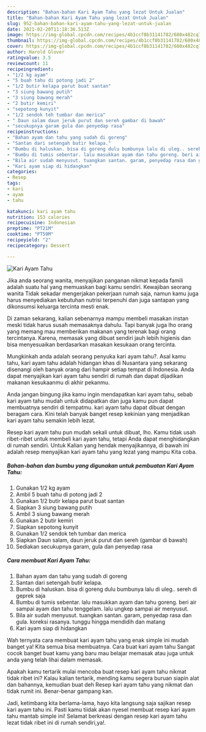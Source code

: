 ```yaml
---
description: "Bahan-bahan Kari Ayam Tahu yang lezat Untuk Jualan"
title: "Bahan-bahan Kari Ayam Tahu yang lezat Untuk Jualan"
slug: 952-bahan-bahan-kari-ayam-tahu-yang-lezat-untuk-jualan
date: 2021-02-20T11:18:36.513Z
image: https://img-global.cpcdn.com/recipes/4b1ccf8b31141782/680x482cq70/kari-ayam-tahu-foto-resep-utama.jpg
thumbnail: https://img-global.cpcdn.com/recipes/4b1ccf8b31141782/680x482cq70/kari-ayam-tahu-foto-resep-utama.jpg
cover: https://img-global.cpcdn.com/recipes/4b1ccf8b31141782/680x482cq70/kari-ayam-tahu-foto-resep-utama.jpg
author: Harold Glover
ratingvalue: 3.5
reviewcount: 11
recipeingredient:
- "1/2 kg ayam"
- "5 buah tahu di potong jadi 2"
- "1/2 butir kelapa parut buat santan"
- "3 siung bawang putih"
- "3 siung bawang merah"
- "2 butir kemiri"
- "sepotong kunyit"
- "1/2 sendok teh tumbar dan merica"
- " Daun salam daun jeruk purut dan sereh gambar di bawah"
- "secukupnya garam gula dan penyedap rasa"
recipeinstructions:
- "Bahan ayam dan tahu yang sudah di goreng"
- "Santan dari setengah butir kelapa."
- "Bumbu di haluskan. bisa di goreng dulu bumbunya lalu di uleg.. sereh di geprek saja"
- "Bumbu di tumis sebentar. lalu masukkan ayam dan tahu goreng. beri air sampai ayam dan tahu tenggelam. lalu ungkep sampai air menyusut."
- "Bila air sudah menyusut. tuangkan santan. garam, penyedap rasa dan gula. koreksi rasanya. tunggu hingga mendidih dan matang"
- "Kari ayam siap di hidangkan"
categories:
- Resep
tags:
- kari
- ayam
- tahu

katakunci: kari ayam tahu 
nutrition: 153 calories
recipecuisine: Indonesian
preptime: "PT21M"
cooktime: "PT59M"
recipeyield: "2"
recipecategory: Dessert

---
```



![Kari Ayam Tahu](https://img-global.cpcdn.com/recipes/4b1ccf8b31141782/680x482cq70/kari-ayam-tahu-foto-resep-utama.jpg)

Jika anda seorang wanita, menyajikan panganan nikmat kepada famili adalah suatu hal yang memuaskan bagi kamu sendiri. Kewajiban seorang  wanita Tidak sekadar mengerjakan pekerjaan rumah saja, namun kamu juga harus menyediakan kebutuhan nutrisi terpenuhi dan juga santapan yang dikonsumsi keluarga tercinta mesti enak.

Di zaman  sekarang, kalian sebenarnya mampu membeli masakan instan meski tidak harus susah memasaknya dahulu. Tapi banyak juga lho orang yang memang mau memberikan makanan yang terenak bagi orang tercintanya. Karena, memasak yang dibuat sendiri jauh lebih higienis dan bisa menyesuaikan berdasarkan masakan kesukaan orang tercinta. 



Mungkinkah anda adalah seorang penyuka kari ayam tahu?. Asal kamu tahu, kari ayam tahu adalah hidangan khas di Nusantara yang sekarang disenangi oleh banyak orang dari hampir setiap tempat di Indonesia. Anda dapat menyajikan kari ayam tahu sendiri di rumah dan dapat dijadikan makanan kesukaanmu di akhir pekanmu.

Anda jangan bingung jika kamu ingin mendapatkan kari ayam tahu, sebab kari ayam tahu mudah untuk didapatkan dan juga kamu pun dapat membuatnya sendiri di tempatmu. kari ayam tahu dapat dibuat dengan beragam cara. Kini telah banyak banget resep kekinian yang menjadikan kari ayam tahu semakin lebih lezat.

Resep kari ayam tahu pun mudah sekali untuk dibuat, lho. Kamu tidak usah ribet-ribet untuk membeli kari ayam tahu, tetapi Anda dapat menghidangkan di rumah sendiri. Untuk Kalian yang hendak menyajikannya, di bawah ini adalah resep menyajikan kari ayam tahu yang lezat yang mampu Kita coba.

<!--inarticleads1-->

##### Bahan-bahan dan bumbu yang digunakan untuk pembuatan Kari Ayam Tahu:

1. Gunakan 1/2 kg ayam
1. Ambil 5 buah tahu di potong jadi 2
1. Gunakan 1/2 butir kelapa parut buat santan
1. Siapkan 3 siung bawang putih
1. Ambil 3 siung bawang merah
1. Gunakan 2 butir kemiri
1. Siapkan sepotong kunyit
1. Gunakan 1/2 sendok teh tumbar dan merica
1. Siapkan  Daun salam, daun jeruk purut dan sereh (gambar di bawah)
1. Sediakan secukupnya garam, gula dan penyedap rasa




<!--inarticleads2-->

##### Cara membuat Kari Ayam Tahu:

1. Bahan ayam dan tahu yang sudah di goreng
1. Santan dari setengah butir kelapa.
1. Bumbu di haluskan. bisa di goreng dulu bumbunya lalu di uleg.. sereh di geprek saja
1. Bumbu di tumis sebentar. lalu masukkan ayam dan tahu goreng. beri air sampai ayam dan tahu tenggelam. lalu ungkep sampai air menyusut.
1. Bila air sudah menyusut. tuangkan santan. garam, penyedap rasa dan gula. koreksi rasanya. tunggu hingga mendidih dan matang
1. Kari ayam siap di hidangkan




Wah ternyata cara membuat kari ayam tahu yang enak simple ini mudah banget ya! Kita semua bisa membuatnya. Cara buat kari ayam tahu Sangat cocok banget buat kamu yang baru mau belajar memasak atau juga untuk anda yang telah lihai dalam memasak.

Apakah kamu tertarik mulai mencoba buat resep kari ayam tahu nikmat tidak ribet ini? Kalau kalian tertarik, mending kamu segera buruan siapin alat dan bahannya, kemudian buat deh Resep kari ayam tahu yang nikmat dan tidak rumit ini. Benar-benar gampang kan. 

Jadi, ketimbang kita berlama-lama, hayo kita langsung saja sajikan resep kari ayam tahu ini. Pasti kamu tiidak akan nyesel membuat resep kari ayam tahu mantab simple ini! Selamat berkreasi dengan resep kari ayam tahu lezat tidak ribet ini di rumah sendiri,ya!.

